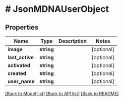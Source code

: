 # # JsonMDNAUserObject

## Properties

Name | Type | Description | Notes
------------ | ------------- | ------------- | -------------
**image** | **string** |  | [optional]
**last_active** | **string** |  | [optional]
**activated** | **string** |  | [optional]
**created** | **string** |  | [optional]
**user_name** | **string** |  | [optional]

[[Back to Model list]](../../README.md#models) [[Back to API list]](../../README.md#endpoints) [[Back to README]](../../README.md)
